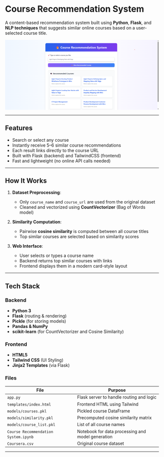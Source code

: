 # Course Recommendation System

A content-based recommendation system built using **Python**, **Flask**, and **NLP techniques** that suggests similar online courses based on a user-selected course title.

![Course Recommendation System](screenshots/homePage.png)

---

## Features

-  Search or select any course
-  Instantly receive 5–6 similar course recommendations
-  Each result links directly to the course URL
-  Built with Flask (backend) and TailwindCSS (frontend)
-  Fast and lightweight (no online API calls needed)

---

## How It Works

1. **Dataset Preprocessing**:

   - Only `course_name` and `course_url` are used from the original dataset
   - Cleaned and vectorized using **CountVectorizer** (Bag of Words model)

2. **Similarity Computation**:

   - Pairwise **cosine similarity** is computed between all course titles
   - Top similar courses are selected based on similarity scores

3. **Web Interface**:
   - User selects or types a course name
   - Backend returns top similar courses with links
   - Frontend displays them in a modern card-style layout

---

## Tech Stack

### Backend

- **Python 3**
- **Flask** (routing & rendering)
- **Pickle** (for storing models)
- **Pandas & NumPy**
- **scikit-learn** (for CountVectorizer and Cosine Similarity)

### Frontend

- **HTML5**
- **Tailwind CSS** (UI Styling)
- **Jinja2 Templates** (via Flask)

### Files

| File                                 | Purpose                                           |
| ------------------------------------ | ------------------------------------------------- |
| `app.py`                             | Flask server to handle routing and logic          |
| `templates/index.html`               | Frontend HTML using Tailwind                      |
| `models/courses.pkl`                 | Pickled course DataFrame                          |
| `models/similarity.pkl`              | Precomputed cosine similarity matrix              |
| `models/course_list.pkl`             | List of all course names                          |
| `Course Recommendation System.ipynb` | Notebook for data processing and model generation |
| `Coursera.csv`                       | Original course dataset                           |

---
